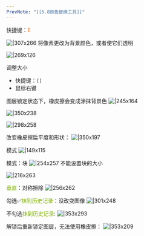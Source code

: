 ```yaml
---
PrevNote: "[[5.8颜色替换工具]]"
---
```

快捷键：<font color=#F36208>E</font>

![|307x266](https://imgs-1302581161.cos.ap-guangzhou.myqcloud.com/ob/20250519211010143.webp)
将像素更改为背景颜色，或者使它们透明

![|269x126](https://imgs-1302581161.cos.ap-guangzhou.myqcloud.com/ob/20250519210839582.webp)

调整大小
- 快捷键：`[]`
- 鼠标右键

图层锁定状态下，橡皮擦会变成涂抹背景色
![|245x164](https://imgs-1302581161.cos.ap-guangzhou.myqcloud.com/ob/20250519211545925.webp)

![|350x238](https://imgs-1302581161.cos.ap-guangzhou.myqcloud.com/ob/20250519211316009.webp)

![|298x258](https://imgs-1302581161.cos.ap-guangzhou.myqcloud.com/ob/20250519211833791.webp)

改变橡皮擦扁平度和形状：
![|350x197](https://imgs-1302581161.cos.ap-guangzhou.myqcloud.com/ob/20250519212045135.webp)

模式
![|149x115](https://imgs-1302581161.cos.ap-guangzhou.myqcloud.com/ob/20250519212416162.webp)

模式：块
![|254x257](https://imgs-1302581161.cos.ap-guangzhou.myqcloud.com/ob/20250519212341230.webp)
不能设置块的大小

![|216x263](https://imgs-1302581161.cos.ap-guangzhou.myqcloud.com/ob/20250520224852910.webp)

<font color=#81B300>垂直</font>：对称擦除
![|256x262](https://imgs-1302581161.cos.ap-guangzhou.myqcloud.com/ob/20250520224918471.webp)

勾选✅<font color=#81B300>抹到历史记录</font>：没改变图像
![|301x248](https://imgs-1302581161.cos.ap-guangzhou.myqcloud.com/ob/20250520225531861.webp)

不勾选<font color=#81B300>抹到历史记录</font>:
![|353x293](https://imgs-1302581161.cos.ap-guangzhou.myqcloud.com/ob/20250520225931143.webp)

解锁后重新锁定图层，无法使用橡皮擦：
![|353x209](https://imgs-1302581161.cos.ap-guangzhou.myqcloud.com/ob/20250520230157719.webp)



